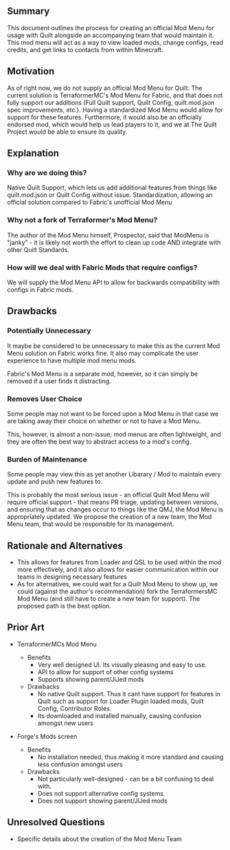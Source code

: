 
## Summary

This document outlines the process for creating an official Mod Menu for usage with Quilt alongside an accompanying team that would maintain it. This mod menu will act as a way to view loaded mods, change configs, read credits, and get links to contacts from within Minecraft.


## Motivation
   As of right now, we do not supply an official Mod Menu for Quilt. The current solution is TerraformerMC's Mod Menu for Fabric, and that does not fully support our additions (Full Quilt support, Quilt Config, quilt.mod.json spec improvements, etc.). Having a standardized Mod Menu would allow for support for these features. Furthermore, it would also be an officially endorsed mod, which would help us lead players to it, and we at The Quilt Project would be able to ensure its quality.


## Explanation

### Why are we doing this?
Native Quilt Support, which lets us add additional features from things like quilt.mod.json or Quilt Config without issue.
Standardization, allowing an official solution compared to Fabric's unofficial Mod Menu

### Why not a fork of Terraformer's Mod Menu?
The author of the Mod Menu himself, Prospector, said that ModMenu is "janky" - it is likely not worth the effort to clean up code AND integrate with other Quilt Standards. 

### How will we deal with Fabric Mods that require configs?
We will supply the Mod Menu API to allow for backwards compatibility with configs in Fabric mods.


## Drawbacks

### Potentially Unnecessary
   It maybe be considered to be unnecessary to make this as the current Mod Menu solution on Fabric works fine. It also may complicate the user experience to have multiple mod menu mods. 
   
Fabric's Mod Menu is a separate mod, however, so it can simply be removed if a user finds it distracting.

### Removes User Choice

Some people may not want to be forced upon a Mod Menu in that case we are taking away their choice on whether or not to have a Mod Menu. 
    
This, however, is almost a non-issue; mod menus are often lightweight, and they are often the best way to abstract access to a mod's config. 

### Burden of Maintenance

Some people may view this as yet another Libarary / Mod to maintain every update and push new features to. 

This is probably the most serious issue - an official Quilt Mod Menu will require official support - that means PR triage, updating between versions, and ensuring that as changes occur to things like the QMJ, the Mod Menu is appropriately updated. We propose the creation of a new team, the Mod Menu team, that would be responsible for its management.



## Rationale and Alternatives


- This allows for features from Loader and QSL to be used within the mod more effectively, and it also allows for easier communication within our teams in designing necessary features
- As for alternatives, we could wait for a Quilt Mod Menu to show up, we could (against the author's recommendation) fork the TerraformersMC Mod Menu (and still have to create a new team for support). The proposed path is the best option.


## Prior Art

- TerraformerMCs Mod Menu
    - Benefits
        - Very well designed UI. Its visually pleasing and easy to use.
        - API to allow for support of other config systems
        - Supports showing parent/JiJed mods
    - Drawbacks
        - No native Quilt support. Thus it cant have support for features in Quilt such as support for Loader Plugin loaded mods, Quilt Config, Contributor Roles.
        - Its downloaded and installed manually, causing confusion amongst new users

- Forge's Mods screen
    - Benefits
        - No installation needed, thus making it more standard and causing less confusion amongst users
    - Drawbacks
        - Not particularly well-designed - can be a bit confusing to deal with.
        - Does not support alternative config systems.
        - Does not support showing parent/JIJed mods


## Unresolved Questions
- Specific details about the creation of the Mod Menu Team 
